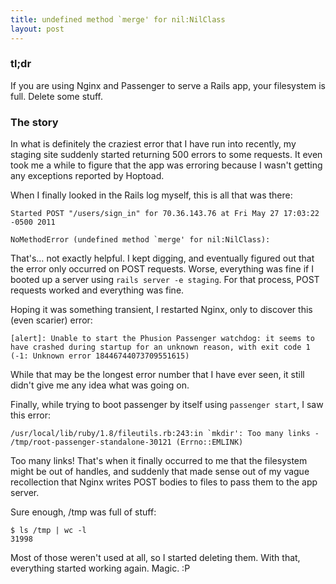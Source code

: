 ```yaml
---
title: undefined method `merge' for nil:NilClass
layout: post
---
```


### tl;dr

If you are using Nginx and Passenger to serve a Rails app, your filesystem is full. Delete some stuff.

### The story

In what is definitely the craziest error that I have run into recently, my staging site suddenly started returning 500 errors to some requests. It even took me a while to figure that the app was erroring because I wasn't getting any exceptions reported by Hoptoad.

When I finally looked in the Rails log myself, this is all that was there:

    Started POST "/users/sign_in" for 70.36.143.76 at Fri May 27 17:03:22 -0500 2011

    NoMethodError (undefined method `merge' for nil:NilClass):

That's… not exactly helpful. I kept digging, and eventually figured out that the error only occurred on POST requests. Worse, everything was fine if I booted up a server using `rails server -e staging`. For that process, POST requests worked and everything was fine.

Hoping it was something transient, I restarted Nginx, only to discover this (even scarier) error:

    [alert]: Unable to start the Phusion Passenger watchdog: it seems to have crashed during startup for an unknown reason, with exit code 1 (-1: Unknown error 18446744073709551615)

While that may be the longest error number that I have ever seen, it still didn't give me any idea what was going on.

Finally, while trying to boot passenger by itself using `passenger start`, I saw this error:

    /usr/local/lib/ruby/1.8/fileutils.rb:243:in `mkdir': Too many links - /tmp/root-passenger-standalone-30121 (Errno::EMLINK)

Too many links! That's when it finally occurred to me that the filesystem might be out of handles, and suddenly that made sense out of my vague recollection that Nginx writes POST bodies to files to pass them to the app server.

Sure enough, /tmp was full of stuff:

    $ ls /tmp | wc -l
    31998

Most of those weren't used at all, so I started deleting them. With that, everything started working again. Magic. :P
